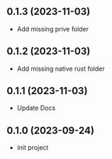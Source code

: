 
## 0.1.3 (2023-11-03)
- Add missing prive folder

## 0.1.2 (2023-11-03)
- Add missing native rust folder

## 0.1.1 (2023-11-03)
- Update Docs

## 0.1.0 (2023-09-24)
- Init project